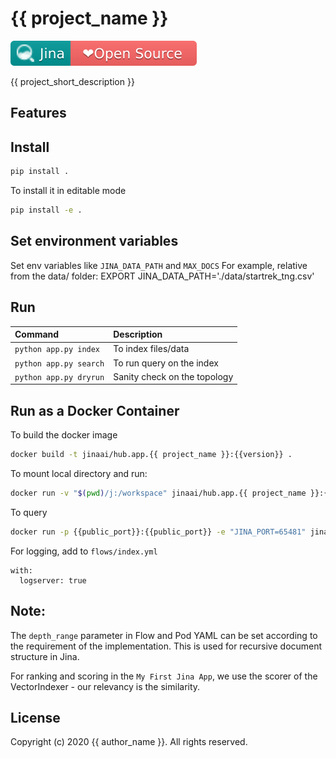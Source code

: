 # {{ project_name }}

[![Jina](https://github.com/jina-ai/jina/blob/master/.github/badges/jina-badge.svg?raw=true  "We fully commit to open-source")](https://get.jina.ai)

{{ project_short_description }}

## Features

## Install

```bash
pip install .
```

To install it in editable mode

```bash
pip install -e .
```
## Set environment variables

Set env variables like ```JINA_DATA_PATH``` and ```MAX_DOCS```
For example, relative from the data/ folder:
EXPORT JINA_DATA_PATH='./data/startrek_tng.csv'

## Run

| Command                  | Description                  |
| :---                     | :---                         |
| ``python app.py index``  | To index files/data          |
| ``python app.py search`` | To run query on the index    |
| ``python app.py dryrun`` | Sanity check on the topology |

## Run as a Docker Container

To build the docker image
```bash
docker build -t jinaai/hub.app.{{ project_name }}:{{version}} .
```

To mount local directory and run:
```bash
docker run -v "$(pwd)/j:/workspace" jinaai/hub.app.{{ project_name }}:{{version}}
``` 

To query
```bash
docker run -p {{public_port}}:{{public_port}} -e "JINA_PORT=65481" jinaai/hub.app.{{ project_name }}:{{version}} search
```

For logging, add to `flows/index.yml`
```
with:
  logserver: true
```
## Note:
The ```depth_range``` parameter in Flow and Pod YAML can be set according to the requirement of the implementation. This is used for recursive document structure in Jina.

For ranking and scoring in the `My First Jina App`, we use the scorer of the VectorIndexer - our relevancy is the similarity.

## License

Copyright (c) 2020 {{ author_name }}. All rights reserved.


